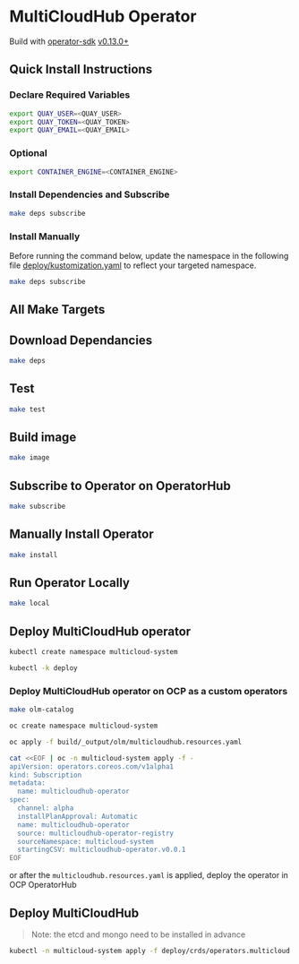 # MultiCloudHub Operator

Build with [operator-sdk](https://github.com/operator-framework/operator-sdk) [v0.13.0+](https://github.com/operator-framework/operator-sdk/releases)

## Quick Install Instructions

### Declare Required Variables

```bash
export QUAY_USER=<QUAY_USER>
export QUAY_TOKEN=<QUAY_TOKEN>
export QUAY_EMAIL=<QUAY_EMAIL>
```

### Optional

```bash
export CONTAINER_ENGINE=<CONTAINER_ENGINE>
```

### Install Dependencies and Subscribe

```bash
make deps subscribe
```

### Install Manually

Before running the command below, update the namespace in the following file [deploy/kustomization.yaml](deploy/kustomization.yaml) to reflect your targeted namespace.

```bash
make deps subscribe
```

## All Make Targets

## Download Dependancies

```bash
make deps
```

## Test

```bash
make test
```

## Build image

```bash
make image
```

## Subscribe to Operator on OperatorHub

```bash
make subscribe
```

## Manually Install Operator

```bash
make install
```

## Run Operator Locally

```bash
make local
```

## Deploy MultiCloudHub operator

```bash
kubectl create namespace multicloud-system

kubectl -k deploy
```

### Deploy MultiCloudHub operator on OCP as a custom operators

```bash
make olm-catalog

oc create namespace multicloud-system

oc apply -f build/_output/olm/multicloudhub.resources.yaml

cat <<EOF | oc -n multicloud-system apply -f -
apiVersion: operators.coreos.com/v1alpha1
kind: Subscription
metadata:
  name: multicloudhub-operator
spec:
  channel: alpha
  installPlanApproval: Automatic
  name: multicloudhub-operator
  source: multicloudhub-operator-registry
  sourceNamespace: multicloud-system
  startingCSV: multicloudhub-operator.v0.0.1
EOF
```

or after the `multicloudhub.resources.yaml` is applied, deploy the operator in OCP OperatorHub

## Deploy MultiCloudHub

> Note: the etcd and mongo need to be installed in advance

```bash
kubectl -n multicloud-system apply -f deploy/crds/operators.multicloud.ibm.com_v1alpha1_multicloudhub_cr.yaml
```
